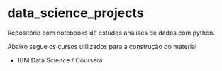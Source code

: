 # data_science_projects
Repositório com notebooks de estudos análises de dados com python. 

Abaixo segue os cursos utilizados para a construção do material
- IBM Data Science / Coursera
